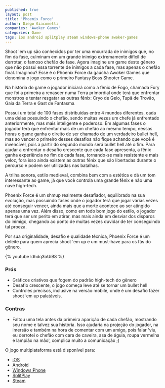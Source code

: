 ```yaml
---
published: true
layout: post
title: 'Phoenix Force'
author: Diego Giacomelli
companies: 'Awoker Games'
categories: Game
tags: ios android splitplay steam windows-phone awoker-games
---
```

Shoot 'em up são conhecidos por ter uma enxurrada de inimigos que, no fim da fase, culminam em um grande inimigo extremamente difícil de derrotar, o famoso chefão de fase. Agora imagine um game deste gênero que não possui essa torrente de inimigos a cada fase, mas apenas o chefão final. Imaginou? Esse é o Phoenix Force da gaúcha Awoker Games que denomina o jogo como o primeiro Fantasy Boss Shooter Game.

Na história do game o jogador iniciará como a fênix de Fogo, chamada Fury que foi a primeira a renascer numa Terra primordial onde terá que enfrentar monstros e tentar resgatar as outras fênix: Cryo de Gelo, Tupã de Trovão, Gaia da Terra e Gast de Fantasma.

Possui um total de 100 fases distribuídas entre 4 mundos diferentes, cada uma delas possuindo o chefão, sendo muitas vezes um chefe já enfrentado anteriormente, mas mais inteligente e poderoso. Em algumas fases o jogador terá que enfrentar mais de um chefão ao mesmo tempo, nessas horas o game ganha o direito de ser chamado de um verdadeiro bullet hell, mas ao vencer o primeiro desses desafios não fique achando que você é invencível, pois a partir do segundo mundo será bullet hell até o fim. Para ajudar a enfrentar o desafio crescente que cada fase apresenta, a fênix ganha experiência no fim de cada fase, tornando-se mais resistente e mais veloz, fora isso ainda existem as outras fênix que são libertadas durante o percurso e podem ser utilizadas nas batalhas.

A trilha sonora, estilo medieval, combina bem com a estética e dá um tom interessante ao game, já que você controla uma grande fênix e não uma nave high-tech.

Phoenix Force é um shmup realmente desafiador, equilibrado na sua evolução, mas possuindo fases onde o jogador terá que jogar várias vezes até conseguir vencer, ainda mais que a morte acontece ao ser atingido apenas uma vez. Além disso, como em todo bom jogo do estilo, o jogador terá que ser um perito em atirar, mas mais ainda em desviar dos disparos do inimigo, chegando ao ponto de muitas vezes duvidar de ter conseguindo tal proeza.

Por sua originalidade, desafio e qualidade técnica, Phoenix Force é um deleite para quem aprecia shoot 'em up e um must-have para os fãs do gênero.

{% youtube ldhdq3oUiB8 %}

### Prós
* Gráficos criativos que fogem do padrão high-tech do gênero
* Desafio crescente, o jogo começa leve até se tornar um bullet hell
* Controles precisos, inclusive na versão mobile, onde é um desafio fazer shoot ‘em up palatáveis.

### Contras
* Faltou uma tela antes da primeira aparição de cada chefão, mostrando seu nome e talvez sua história. Isso ajudaria na projeção do jogador, na imersão e também na hora de comentar com um amigo, pois falar 'viu, eu derrotei o chefão com cara de caveira, asa de águia, roupa vermelha e lampião na mão', complica muito a comunicação ;)

O jogo multiplataforma está disponível para:
* [iOS](https://itunes.apple.com/us/app/id904743508?mt=8)
* Android
* [Windows Phone](http://www.windowsphone.com/s?appid=90b9eae4-8f5d-453f-81c9-eb815dfab189)
* [SplitPlay](http://www.splitplay.com/pt/games/phoenix-force)
* [Steam](http://store.steampowered.com/app/332480)